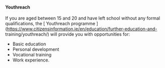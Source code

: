 ####  **Youthreach**

If you are aged between 15 and 20 and have left school without any formal
qualifications, the [ Youthreach programme
](https://www.citizensinformation.ie/en/education/further-education-and-
training/youthreach/) will provide you with opportunities for:

  * Basic education 
  * Personal development 
  * Vocational training 
  * Work experience. 
